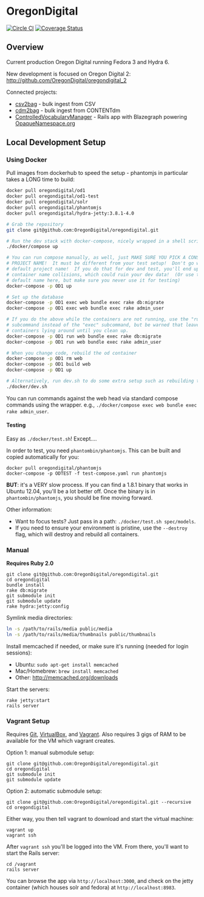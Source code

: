 OregonDigital
=============

[![Circle CI](https://circleci.com/gh/OregonDigital/oregondigital.svg?style=svg)](https://circleci.com/gh/OregonDigital/oregondigital)
[![Coverage Status](https://coveralls.io/repos/OregonDigital/oregondigital/badge.png)](https://coveralls.io/r/OregonDigital/oregondigital)

Overview
-----
Current production Oregon Digital running Fedora 3 and Hydra 6.

New development is focused on Oregon Digital 2: http://github.com/OregonDigital/oregondigital_2

Connected projects:
  - [csv2bag](https://github.com/OregonDigital/csv2bag) - bulk ingest from CSV
  - [cdm2bag](https://github.com/OregonDigital/cdm2bag) - bulk ingest from CONTENTdm
  - [ControlledVocabularyManager](https://github.com/OregonDigital/ControlledVocabularyManager) - Rails app with Blazegraph powering [OpaqueNamespace.org](http://opaquenamespace.org/)


Local Development Setup
-----

### Using Docker

Pull images from dockerhub to speed the setup - phantomjs in particular takes a
LONG time to build:

```bash
docker pull oregondigital/od1
docker pull oregondigital/od1-test
docker pull oregondigital/solr
docker pull oregondigital/phantomjs
docker pull oregondigital/hydra-jetty:3.8.1-4.0
```

```bash
# Grab the repository
git clone git@github.com:OregonDigital/oregondigital.git

# Run the dev stack with docker-compose, nicely wrapped in a shell script
./docker/compose up

# You can run compose manually, as well, just MAKE SURE YOU PICK A CONSISTENT
# PROJECT NAME!  It must be different from your test setup!  Don't go with the
# default project name!  If you do that for dev and test, you'll end up with
# container name collisions, which could ruin your dev data!  (Or use the
# default name here, but make sure you never use it for testing)
docker-compose -p OD1 up

# Set up the database
docker-compose -p OD1 exec web bundle exec rake db:migrate
docker-compose -p OD1 exec web bundle exec rake admin_user

# If you do the above while the containers are not running, use the "run"
# subcommand instead of the "exec" subcommand, but be warned that leaves trash
# containers lying around until you clean up.
docker-compose -p OD1 run web bundle exec rake db:migrate
docker-compose -p OD1 run web bundle exec rake admin_user

# When you change code, rebuild the od container
docker-compose -p OD1 rm web
docker-compose -p OD1 build web
docker-compose -p OD1 up

# Alternatively, run dev.sh to do some extra setup such as rebuilding the OD1 image and running migrations:
./docker/dev.sh
```

You can run commands against the web head via standard compose commands using
the wrapper.  e.g., `./docker/compose exec web bundle exec rake admin_user`.

#### Testing

Easy as `./docker/test.sh`!  Except....

In order to test, you need `phantombin/phantomjs`.  This can be built and
copied automatically for you:

    docker pull oregondigital/phantomjs
    docker-compose -p ODTEST -f test-compose.yaml run phantomjs

**BUT**: it's a VERY slow process.  If you can find a 1.8.1 binary that works
in Ubuntu 12.04, you'll be a lot better off.  Once the binary is in
`phantombin/phantomjs`, you should be fine moving forward.

Other information:

- Want to focus tests?  Just pass in a path: `./docker/test.sh spec/models`.
- If you need to ensure your environment is pristine, use the `--destroy` flag,
  which will destroy and rebuild all containers.

### Manual

**Requires Ruby 2.0**

    git clone git@github.com:OregonDigital/oregondigital.git
	cd oregondigital
	bundle install
	rake db:migrate
	git submodule init
	git submodule update
	rake hydra:jetty:config

Symlink media directories:

```bash
ln -s /path/to/rails/media public/media
ln -s /path/to/rails/media/thumbnails public/thumbnails
```

Install memcached if needed, or make sure it's running (needed for login sessions):

* Ubuntu: `sudo apt-get install memcached`
* Mac/Homebrew: `brew install memcached`
* Other: http://memcached.org/downloads

Start the servers:

    rake jetty:start
	rails server

### Vagrant Setup

Requires [Git](http://www.git-scm.com/),
[VirtualBox](https://www.virtualbox.org/), and
[Vagrant](http://www.vagrantup.com/).  Also requires 3 gigs of RAM to be
available for the VM which vagrant creates.

Option 1: manual submodule setup:

    git clone git@github.com:OregonDigital/oregondigital.git
    cd oregondigital
    git submodule init
    git submodule update

Option 2: automatic submodule setup:

    git clone git@github.com:OregonDigital/oregondigital.git --recursive
    cd oregondigital

Either way, you then tell vagrant to download and start the virtual machine:

    vagrant up
    vagrant ssh

After `vagrant ssh` you'll be logged into the VM.  From there, you'll want to
start the Rails server:

    cd /vagrant
    rails server

You can browse the app via `http://localhost:3000`, and check on the jetty
container (which houses solr and fedora) at `http://localhost:8983`.
